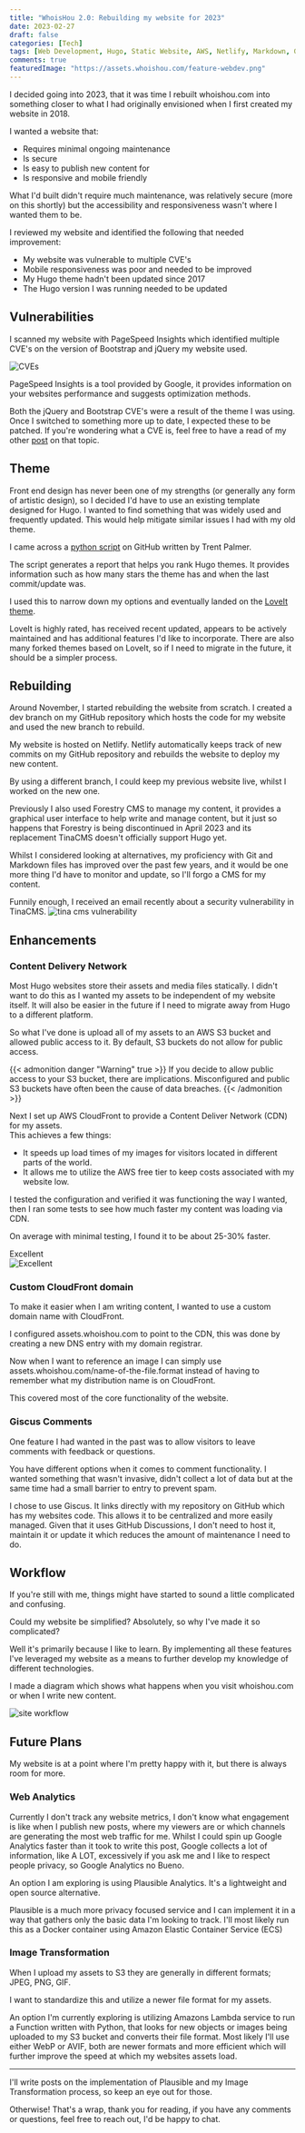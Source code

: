 ```yaml
---
title: "WhoisHou 2.0: Rebuilding my website for 2023"
date: 2023-02-27
draft: false
categories: [Tech]
tags: [Web Development, Hugo, Static Website, AWS, Netlify, Markdown, Git, Github, SSG]
comments: true
featuredImage: "https://assets.whoishou.com/feature-webdev.png"
---
```


I decided going into 2023, that it was time I rebuilt whoishou.com into something closer to what I had originally envisioned when I first created my website in 2018.

I wanted a website that:

- Requires minimal ongoing maintenance
- Is secure
- Is easy to publish new content for
- Is responsive and mobile friendly

What I'd built didn't require much maintenance, was relatively secure (more on this shortly) but the accessibility and responsiveness wasn't where I wanted them to be.

I reviewed my website and identified the following that needed improvement:

- My website was vulnerable to multiple CVE's
- Mobile responsiveness was poor and needed to be improved
- My Hugo theme hadn't been updated since 2017
- The Hugo version I was running needed to be updated

## Vulnerabilities

I scanned my website with PageSpeed Insights which identified multiple CVE's on the version of Bootstrap and jQuery my website used.

![CVEs](https://assets.whoishou.com/tina-cms-vuln.jpg)

PageSpeed Insights is a tool provided by Google, it provides information on your websites performance and suggests optimization methods.

Both the jQuery and Bootstrap CVE's were a result of the theme I was using. Once I switched to something more up to date, I expected these to be patched. If you're wondering what a CVE is, feel free to have a read of my other [post](https://whoishou.com/cve-101) on that topic.

## Theme

Front end design has never been one of my strengths (or generally any form of artistic design), so I decided I'd have to use an existing template designed for Hugo.
I wanted to find something that was widely used and frequently updated. This would help mitigate similar issues I had with my old theme.

I came across a [python script](https://github.com/TrentSPalmer/hugo_themes_report) on GitHub written by Trent Palmer.

The script generates a report that helps you rank Hugo themes. It provides information such as how many stars the theme has and when the last commit/update was.

I used this to narrow down my options and eventually landed on the [LoveIt theme](https://github.com/dillonzq/LoveIt).

LoveIt is highly rated, has received recent updated, appears to be actively maintained and has additional features I'd like to incorporate. There are also many forked themes based on LoveIt, so if I need to migrate in the future, it should be a simpler process.

## Rebuilding

Around November, I started rebuilding the website from scratch. I created a dev branch on my GitHub repository which hosts the code for my website and used the new branch to rebuild.

My website is hosted on Netlify. Netlify automatically keeps track of new commits on my GitHub repository and rebuilds the website to deploy my new content.

By using a different branch, I could keep my previous website live, whilst I worked on the new one.

Previously I also used Forestry CMS to manage my content, it provides a graphical user interface to help write and manage content, but it just so happens that Forestry is being discontinued in April 2023 and its replacement TinaCMS doesn't officially support Hugo yet.

Whilst I considered looking at alternatives, my proficiency with Git and Markdown files has improved over the past few years, and it would be one more thing I'd have to monitor and update, so I'll forgo a CMS for my content.

Funnily enough, I received an email recently about a security vulnerability in TinaCMS.
![tina cms vulnerability](https://assets.whoishou.com/tina-cms-vuln.png)

## Enhancements

### Content Delivery Network

Most Hugo websites store their assets and media files statically. I didn't want to do this as I wanted my assets to be independent of my website itself. It will also be easier in the future if I need to migrate away from Hugo to a different platform.

So what I've done is upload all of my assets to an AWS S3 bucket and allowed public access to it. By default, S3 buckets do not allow for public access.

{{< admonition danger "Warning" true >}}
If you decide to allow public access to your S3 bucket, there are implications. Misconfigured and public S3 buckets have often been the cause of data breaches.
{{< /admonition >}}

Next I set up AWS CloudFront to provide a Content Deliver Network (CDN) for my assets.  
This achieves a few things:

- It speeds up load times of my images for visitors located in different parts of the world.
- It allows me to utilize the AWS free tier to keep costs associated with my website low.

I tested the configuration and verified it was functioning the way I wanted, then I ran some tests to see how much faster my content was loading via CDN.

On average with minimal testing, I found it to be about 25-30% faster.

Excellent  
![Excellent](https://assets.whoishou.com/excellent.webp)

### Custom CloudFront domain

To make it easier when I am writing content, I wanted to use a custom domain name with CloudFront.

I configured assets.whoishou.com to point to the CDN, this was done by creating a new DNS entry with my domain registrar.

Now when I want to reference an image I can simply use assets.whoishou.com/name-of-the-file.format instead of having to remember what my distribution name is on CloudFront.

This covered most of the core functionality of the website.

### Giscus Comments

One feature I had wanted in the past was to allow visitors to leave comments with feedback or questions.

You have different options when it comes to comment functionality. I wanted something that wasn't invasive, didn't collect a lot of data but at the same time had a small barrier to entry to prevent spam.

I chose to use Giscus. It links directly with my repository on GitHub which has my websites code. This allows it to be centralized and more easily managed. Given that it uses GitHub Discussions, I don't need to host it, maintain it or update it which reduces the amount of maintenance I need to do.

## Workflow

If you're still with me, things might have started to sound a little complicated and confusing.

Could my website be simplified? Absolutely, so why I've made it so complicated?

Well it's primarily because I like to learn. By implementing all these features I've leveraged my website as a means to further develop my knowledge of different technologies.

I made a diagram which shows what happens when you visit whoishou.com or when I write new content.

![site workflow](https://assets.whoishou.com/site-workflow.jpg)

## Future Plans

My website is at a point where I'm pretty happy with it, but there is always room for more.

### Web Analytics

Currently I don't track any website metrics, I don't know what engagement is like when I publish new posts, where my viewers are or which channels are generating the most web traffic for me. Whilst I could spin up Google Analytics faster than it took to write this post, Google collects a lot of information, like A LOT, excessively if you ask me and I like to respect people privacy, so Google Analytics no Bueno.

An option I am exploring is using Plausible Analytics. It's a lightweight and open source alternative.

Plausible is a much more privacy focused service and I can implement it in a way that gathers only the basic data I'm looking to track. I'll most likely run this as a Docker container using Amazon Elastic Container Service (ECS)

### Image Transformation

When I upload my assets to S3 they are generally in different formats; JPEG, PNG, GIF.

I want to standardize this and utilize a newer file format for my assets.

An option I'm currently exploring is utilizing Amazons Lambda service to run a Function written with Python, that looks for new objects or images being uploaded to my S3 bucket and converts their file format. Most likely I'll use either WebP or AVIF, both are newer formats and more efficient which will further improve the speed at which my websites assets load.

---

I'll write posts on the implementation of Plausible and my Image Transformation process, so keep an eye out for those.

Otherwise! That's a wrap, thank you for reading, if you have any comments or questions, feel free to reach out, I'd be happy to chat.
